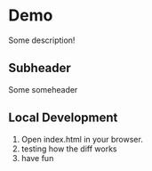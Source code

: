 # Demo

Some description!

## Subheader

Some someheader

## Local Development

1. Open index.html in your browser.
2. testing how the diff works
3. have fun